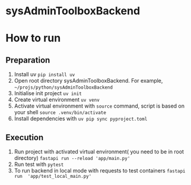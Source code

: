 # sysAdminToolboxBackend
# How to run
## Preparation
1. Install uv 
`pip install uv`
2. Open root directory sysAdminToolboxBackend. For example, `~/projs/python/sysAdminToolboxBackend`
3. Initialise init project
`uv init`
4. Create virtual environment
`uv venv`
5. Activate virtual environment with `source` command, script is based on your shell
`source .venv/bin/activate`
6. Install dependencies with
`uv pip sync pyproject.toml`

## Execution
1. Run project with activated virtual environment( you need to be in root directory)
`fastapi run --reload 'app/main.py'`
2. Run test with 
`pytest`
3. To run backend in local mode with requests to test containers
`fastapi run  'app/test_local_main.py'`

